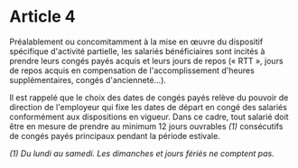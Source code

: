 # Article 4

Préalablement ou concomitamment à la mise en œuvre du dispositif spécifique d'activité partielle, les salariés bénéficiaires sont incités à prendre leurs congés payés acquis et leurs jours de repos (« RTT », jours de repos acquis en compensation de l'accomplissement d'heures supplémentaires, congés d'ancienneté…).

Il est rappelé que le choix des dates de congés payés relève du pouvoir de direction de l'employeur qui fixe les dates de départ en congé des salariés conformément aux dispositions en vigueur. Dans ce cadre, tout salarié doit être en mesure de prendre au minimum 12 jours ouvrables *(1)* consécutifs de congés payés principaux pendant la période estivale.

*(1) Du lundi au samedi. Les dimanches et jours fériés ne comptent pas.*

